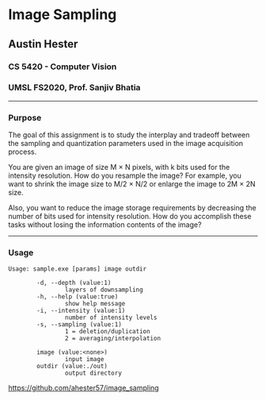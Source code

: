 # Image Sampling
## Austin Hester
### CS 5420 - Computer Vision
### UMSL FS2020, Prof. Sanjiv Bhatia

----
### Purpose

The goal of this assignment is to study the interplay and tradeoff between the sampling and quantization parameters used in the
image acquisition process.

You are given an image of size M × N pixels, with k bits used for the intensity resolution. How do
you resample the image? For example, you want to shrink the image size to M/2 × N/2 or enlarge the image to 2M × 2N
size.

Also, you want to reduce the image storage requirements by decreasing the number of bits used for intensity resolution.
How do you accomplish these tasks without losing the information contents of the image?


----
### Usage

```
Usage: sample.exe [params] image outdir

        -d, --depth (value:1)
                layers of downsampling
        -h, --help (value:true)
                show help message
        -i, --intensity (value:1)
                number of intensity levels
        -s, --sampling (value:1)
                1 = deletion/duplication
                2 = averaging/interpolation

        image (value:<none>)
                input image
        outdir (value:./out)
                output directory

```

https://github.com/ahester57/image_sampling
